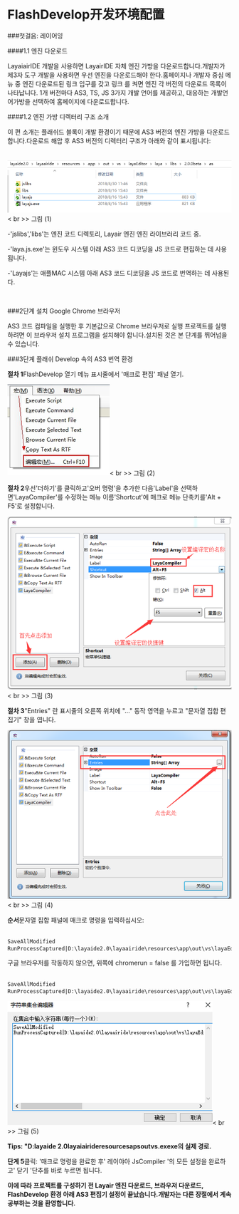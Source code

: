 # FlashDevelop开发环境配置

###첫걸음: 레이어잉

####1.1 엔진 다운로드

LayaiairIDE 개발을 사용하면 LayairIDE 자체 엔진 가방을 다운로드합니다.개발자가 제3자 도구 개발을 사용하면 우선 엔진을 다운로드해야 한다.홈페이지나 개발자 중심 메뉴 중 엔진 다운로드된 링크 입구를 갖고 링크 를 켜면 엔진 각 버전의 다운로드 목록이 나타납니다. 1개 버전마다 AS3, TS, JS 3가지 개발 언어를 제공하고, 대응하는 개발언어가방을 선택하여 홈페이지에 다운로드합니다.

####1.2 엔진 가방 디렉터리 구조 소개

이 편 소개는 플래쉬드 블록이 개발 환경이기 때문에 AS3 버전의 엔진 가방을 다운로드합니다.다운로드 해압 후 AS3 버전의 디렉터리 구조가 아래와 같이 표시됩니다:



​    ![图片1.jpg](img/1.png)< br >>
그림 (1)

-'jslibs','libs'는 엔진 코드 디렉토리, Layair 엔진 엔진 라이브러리 코드 중.

-'laya.js.exe'는 윈도우 시스템 아래 AS3 코드 디코딩을 JS 코드로 편집하는 데 사용됩니다.

-'Layajs'는 애플MAC 시스템 아래 AS3 코드 디코딩을 JS 코드로 번역하는 데 사용된다.

​




###2단계 설치 Google Chrome 브라우저

AS3 코드 컴파일을 실행한 후 기본값으로 Chrome 브라우저로 실행 프로젝트를 실행하려면 이 브라우저 설치 프로그램을 설치해야 합니다.설치된 것은 본 단계를 뛰어넘을 수 있습니다.



 



###3단계 플래쉬 Develop 속의 AS3 번역 환경

​**절차 1**FlashDevelop 열기 메뉴 표시줄에서 '매크로 편집' 패널 열기.

​![blob.png](img/2.png)< br >>
그림 (2)

​**절차 2**우선'더하기'를 클릭하고'오버 명령'을 추가한 다음'Label'을 선택하면'LayaCompiler'를 수정하는 메뉴 이름'Shortcut'에 매크로 메뉴 단축키를'Alt + F5'로 설정합니다.

​![blob.png](img/3.png)< br >>
그림 (3)

​**절차 3**"Entries" 란 표시줄의 오른쪽 위치에 "..." 동작 영역을 누르고 "문자열 집합 편집기" 창을 엽니다.

​![blob.png](img/4.png)< br >>
그림 (4)

​**순서**문자열 집합 패널에 매크로 명령을 입력하십시오:


```

SaveAllModified
RunProcessCaptured|D:\layaide2.0\layaairide\resources\app\out\vs\layaEditor\laya\libs\2.0.0beta1\as\layajs.exe;"$(ProjectPath)";iflash=false;quickcompile=true;out=bin/js/bundle.js;subpath=
```


구글 브라우저를 작동하지 않으면, 위쪽에 chromerun = false 를 가입하면 됩니다.


```

SaveAllModified
RunProcessCaptured|D:\layaide2.0\layaairide\resources\app\out\vs\layaEditor\laya\libs\2.0.0beta1\as\layajs.exe;"$(ProjectPath)";iflash=false;chromerun=false;quickcompile=true;out=bin/js/bundle.js;subpath=
```


​![blob.png](img/5.png)< br >>
그림 (5)

**Tips: "D:layaide 2.0layaiairideresourcesapsoutvs.exexe의 실제 경로.**




​**단계 5**클릭: '매크로 명령을 완료한 후' 레이야아 JsCompiler '의 모든 설정을 완료하고' 닫기 '단추를 바로 누르면 됩니다.


  



**이에 따라 프로젝트를 구성하기 전 Layair 엔진 다운로드, 브라우저 다운로드, FlashDevelop 환경 아래 AS3 편집기 설정이 끝났습니다.개발자는 다른 장절에서 계속 공부하는 것을 환영합니다.**

